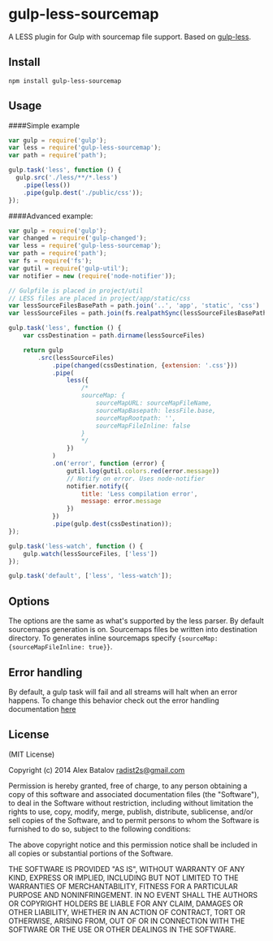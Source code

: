 gulp-less-sourcemap
=========

A LESS plugin for Gulp with sourcemap file support. Based on [gulp-less](https://github.com/plus3network/gulp-less).

## Install

```
npm install gulp-less-sourcemap
```

## Usage
####Simple example

```javascript
var gulp = require('gulp');
var less = require('gulp-less-sourcemap');
var path = require('path');

gulp.task('less', function () {
  gulp.src('./less/**/*.less')
    .pipe(less())
    .pipe(gulp.dest('./public/css'));
});
```

####Advanced example:

```javascript
var gulp = require('gulp');
var changed = require('gulp-changed');
var less = require('gulp-less-sourcemap');
var path = require('path');
var fs = require('fs');
var gutil = require('gulp-util');
var notifier = new (require('node-notifier'));

// Gulpfile is placed in project/util
// LESS files are placed in project/app/static/css
var lessSourceFilesBasePath = path.join('..', 'app', 'static', 'css')
var lessSourceFiles = path.join(fs.realpathSync(lessSourceFilesBasePath), '*.less')

gulp.task('less', function () {
    var cssDestination = path.dirname(lessSourceFiles)

    return gulp
        .src(lessSourceFiles)
            .pipe(changed(cssDestination, {extension: '.css'}))
            .pipe(
                less({
                    /*
                    sourceMap: {
                        sourceMapURL: sourceMapFileName,
                        sourceMapBasepath: lessFile.base,
                        sourceMapRootpath: '',
                        sourceMapFileInline: false
                    }
                    */
                })
            )
            .on('error', function (error) {
                gutil.log(gutil.colors.red(error.message))
                // Notify on error. Uses node-notifier
                notifier.notify({
                    title: 'Less compilation error',
                    message: error.message
                })
            })
            .pipe(gulp.dest(cssDestination));
});

gulp.task('less-watch', function () {
	gulp.watch(lessSourceFiles, ['less'])
});

gulp.task('default', ['less', 'less-watch']);
```

## Options

The options are the same as what's supported by the less parser. By default sourcemaps generation is on. Sourcemaps files be written into destination directory. To generates inline sourcemaps specify `{sourceMap: {sourceMapFileInline: true}}`.

## Error handling

By default, a gulp task will fail and all streams will halt when an error happens. To change this behavior check out the error handling documentation [here](https://github.com/gulpjs/gulp/blob/master/docs/recipes/combining-streams-to-handle-errors.md)

## License

(MIT License)

Copyright (c) 2014 Alex Batalov radist2s@gmail.com

Permission is hereby granted, free of charge, to any person obtaining a copy of this software and associated documentation files (the "Software"), to deal in the Software without restriction, including without limitation the rights to use, copy, modify, merge, publish, distribute, sublicense, and/or sell copies of the Software, and to permit persons to whom the Software is furnished to do so, subject to the following conditions:

The above copyright notice and this permission notice shall be included in all copies or substantial portions of the Software.

THE SOFTWARE IS PROVIDED "AS IS", WITHOUT WARRANTY OF ANY KIND, EXPRESS OR IMPLIED, INCLUDING BUT NOT LIMITED TO THE WARRANTIES OF MERCHANTABILITY, FITNESS FOR A PARTICULAR PURPOSE AND NONINFRINGEMENT. IN NO EVENT SHALL THE AUTHORS OR COPYRIGHT HOLDERS BE LIABLE FOR ANY CLAIM, DAMAGES OR OTHER LIABILITY, WHETHER IN AN ACTION OF CONTRACT, TORT OR OTHERWISE, ARISING FROM, OUT OF OR IN CONNECTION WITH THE SOFTWARE OR THE USE OR OTHER DEALINGS IN THE SOFTWARE.
